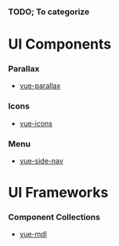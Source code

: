
### TODO; To categorize







# UI Components

### Parallax

 - [vue-parallax](https://github.com/vue-comps/vue-parallax)

### Icons

 - [vue-icons](https://github.com/vue-comps/vue-icons)

### Menu
 - [vue-side-nav](https://github.com/vue-comps/vue-side-nav)







# UI Frameworks

### Component Collections

 - [vue-mdl](https://github.com/posva/vue-mdl)
